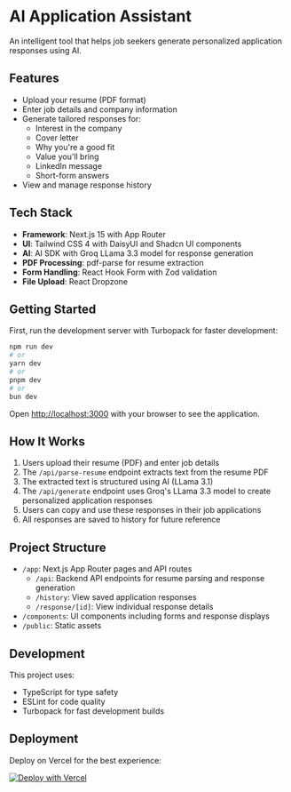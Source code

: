 # AI Application Assistant

An intelligent tool that helps job seekers generate personalized application responses using AI.

## Features

- Upload your resume (PDF format)
- Enter job details and company information
- Generate tailored responses for:
  - Interest in the company
  - Cover letter
  - Why you're a good fit
  - Value you'll bring
  - LinkedIn message
  - Short-form answers
- View and manage response history

## Tech Stack

- **Framework**: Next.js 15 with App Router
- **UI**: Tailwind CSS 4 with DaisyUI and Shadcn UI components
- **AI**: AI SDK with Groq LLama 3.3 model for response generation
- **PDF Processing**: pdf-parse for resume extraction
- **Form Handling**: React Hook Form with Zod validation
- **File Upload**: React Dropzone

## Getting Started

First, run the development server with Turbopack for faster development:

```bash
npm run dev
# or
yarn dev
# or
pnpm dev
# or
bun dev
```

Open [http://localhost:3000](http://localhost:3000) with your browser to see the application.

## How It Works

1. Users upload their resume (PDF) and enter job details
2. The `/api/parse-resume` endpoint extracts text from the resume PDF
3. The extracted text is structured using AI (LLama 3.1)
4. The `/api/generate` endpoint uses Groq's LLama 3.3 model to create personalized application responses
5. Users can copy and use these responses in their job applications
6. All responses are saved to history for future reference

## Project Structure

- `/app`: Next.js App Router pages and API routes
  - `/api`: Backend API endpoints for resume parsing and response generation
  - `/history`: View saved application responses
  - `/response/[id]`: View individual response details
- `/components`: UI components including forms and response displays
- `/public`: Static assets

## Development

This project uses:

- TypeScript for type safety
- ESLint for code quality
- Turbopack for fast development builds

## Deployment

Deploy on Vercel for the best experience:

[![Deploy with Vercel](https://vercel.com/button)](https://vercel.com/new/clone?repository-url=https%3A%2F%2Fgithub.com%2FRithb898%2Fai-application-assistant)
